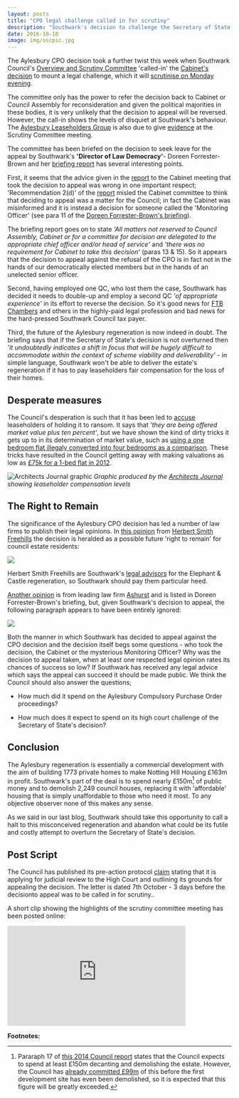```yaml
---
layout: posts
title: "CPO legal challenge called in for scrutiny"
description: "Southwark's decision to challenge the Secretary of State's CPO decision has been called in by its Overview & Scrutiny Committee"
date: 2016-10-10
image: img/oscpic.jpg
---
```

The Aylesbury CPO decision took a further twist this week when Southwark Council's [Overview and Scrutiny Committee](https://moderngov.southwark.gov.uk/mgCommitteeDetails.aspx?ID=308) 'called-in' the [Cabinet's decision](https://35percent.org/2016-09-26-council-appeals-aylesbury-cpo-decision/) to mount a legal challenge, which it will [scrutinise on Monday evening](https://moderngov.southwark.gov.uk/ieListDocuments.aspx?CId=308&MId=5456&Ver=4).

The committee only has the power to refer the decision back to Cabinet or Council Assembly for reconsideration and given the political majorities in these bodies, it is very unlikely that the decision to appeal will be reversed. However, the call-in shows the levels of disquiet at Southwark's behaviour. The [Aylesbury Leaseholders Group](https://halag.wordpress.com) is also due to give [evidence](https://halag.files.wordpress.com/2016/10/oscdeputation_10102016.pdf) at the Scrutiny Committee meeting.

The committee has been briefed on the decision to seek leave for the appeal by Southwark's __'Director of Law Democracy'__- Doreen Forrester-Brown and her [briefing report](https://moderngov.southwark.gov.uk/documents/s64406/Briefing%20Paper%20OSC%20101016%202.pdf) has several interesting points. 

First, it seems that the advice given in the [report](https://moderngov.southwark.gov.uk/documents/s64034/Report%20Aylesbury%20Delivery%20supplemental%20report.pdf) to the Cabinet meeting that took the decision to appeal was wrong in one important respect; 'Recommendation 2(d)' of the [report](https://moderngov.southwark.gov.uk/documents/s64034/Report%20Aylesbury%20Delivery%20supplemental%20report.pdf) misled the Cabinet committee to think that deciding to appeal was a matter for the Council; in fact the Cabinet was misinformed and it is instead a decision for someone called the 'Monitoring Officer' (see para 11 of the [Doreen Forrester-Brown's briefing](https://moderngov.southwark.gov.uk/documents/s64406/Briefing%20Paper%20OSC%20101016%202.pdf)).

The briefing report goes on to state _'All matters not reserved to Council Assembly, Cabinet or for a committee for decision are delegated to the appropriate chief officer and/or head of service'_ and _'there was no requirement for Cabinet to take this decision'_ (paras 13 & 15). So it appears that the decision to appeal against the refusal of the CPO is in fact not in the hands of our democratically elected members but in the hands of an unelected senior officer.

Second, having employed one QC, who lost them the case, Southwark has decided it needs to double-up and employ a second QC _'of appropriate experience'_ in its effort to reverse the decision. So it's good news for [FTB Chambers](https://www.ftbchambers.co.uk/barristers/melissa-murphy) and others in the highly-paid legal profession and bad news for the hard-pressed Southwark Council tax payer.

Third, the future of the Aylesbury regeneration is now indeed in doubt. The briefing says that if the Secretary of State's decision is not overturned then _'it undoubtedly indicates a shift in focus that will be hugely difficult to accommodate within the context of scheme viability and deliverability'_ - in simple language, Southwark won't be able to deliver the estate's regeneration if it has to pay leaseholders fair compensation for the loss of their homes.

## Desperate measures
The Council's desperation is such that it has been led to [accuse](https://www.southwarknews.co.uk/news/aylesbury-plan-face-scrutiny/) leaseholders of holding it to ransom. It says that _'they are being offered market value plus ten percent'_, but we have shown the kind of dirty tricks it gets up to in its determination of market value, such as [using a one bedroom flat illegaly converted into four bedrooms as a comparison](https://35percent.org/2014-05-16-southwark-gives-green-light-to-slum-landlords/). These tricks have resulted in the Council getting away with making valuations as low as [£75k for a 1-bed flat in 2012](https://www.theguardian.com/cities/2016/sep/20/aylesbury-estate-ruling-future-regeneration-sajid-javid). 

![Architects Journal graphic](https://35percent.org/img/aylesburyestategraphic.png)
*Graphic produced by the [Architects Journal](https://www.architectsjournal.co.uk/news/aylesbury-estate-cpo-ruling-what-went-wrong/10012171.article) showing leaseholder compensation levels*

## The Right to Remain
The significance of the Aylesbury CPO decision has led a number of law firms to publish their legal opinions. In [this opinion](https://www.lexology.com/library/detail.aspx?g=7d876b71-cdee-48a9-ad05-240a210b0d82) from  [Herbert Smith Freehills](https://www.herbertsmithfreehills.com/) the decision is heralded as a possible future 'right to remain' for council estate residents:

![](https://35percent.org/img/lexologyquote.jpg)

Herbert Smith Freehills are Southwark's [legal advisors](https://web.archive.org/web/20160316171355/https://www.herbertsmithfreehills.com/news/news20100810-hs-advises-the-london-borough-of-southwark-on-elephant-and-castle-regeneration) for the Elephant & Castle regeneration, so Southwark should pay them  particular heed.

[Another opinion](https://mypreferences.ashurst.com/reaction/PDF/CPOmailing.pdf) is from leading law firm [Ashurst](https://www.ashurst.com) and is listed in Doreen Forrester-Brown's briefing, but, given Southwark's decision to appeal, the following paragraph appears to have been entirely ignored:  

![](https://35percent.org/img/CPOmailing.png)

Both the manner in which Southwark has decided to appeal against the CPO decision and the decision itself begs some questions - who took the decision, the Cabinet or the mysterious Monitoring Officer?  Why was the decision to appeal taken, when at least one respected legal opinion rates its chances of success so low?  If Southwark has received any legal advice which says the appeal can succeed it should be made public. We think the Council should also answer the questions;

 * How much did it spend on the Aylesbury Compulsory Purchase Order proceedings?

 * How much does it expect to spend on its high court challenge of the Secretary of State's decision?

## Conclusion
The Aylesbury regeneration is essentially a commercial development with the aim of building 1773 private homes to make Notting Hill Housing £163m in profit. Southwark's part of the deal is to spend nearly £150m[^1] of public money and to demolish 2,249 council houses, replacing it with 'affordable' housing that is simply unaffordable to those who need it most. To any objective observer none of this makes any sense.

As we said in our last blog, Southwark should take this opportunity to call a halt to this misconceived regeneration and abandon what could be its futile and costly attempt to overturn the Secretary of State's decision. 

## Post Script
The Council has published its pre-action protocol [claim](https://35percent.org/img/20161007_Secretary_of_State_Aylesbury_CPO.pdf) stating that it is applying for judicial review to the High Court and outlining its grounds for appealing the decision. The letter is dated 7th October - 3 days before the decisionto appeal was to be called in for scrutiny..

A short clip showing the highlights of the scrutiny committee meeting has been posted online:

<iframe width="400" height="225" src="https://www.youtube.com/embed/GlTuN-ffEZk" frameborder="0" allowfullscreen></iframe>

__Footnotes:__

[^1]: Pararaph 17 of [this 2014 Council report](https://moderngov.southwark.gov.uk/documents/s52089/Report) states that the Council expects to spend at least £150m decanting and demolishing the estate. However, the Council has [already committed £99m](https://35percent.org/2016-09-26-council-appeals-aylesbury-cpo-decision/#the-business-case-for-a-moratorium) of this before the first development site has even been demolished, so it is expected that this figure will be greatly exceeded. 



